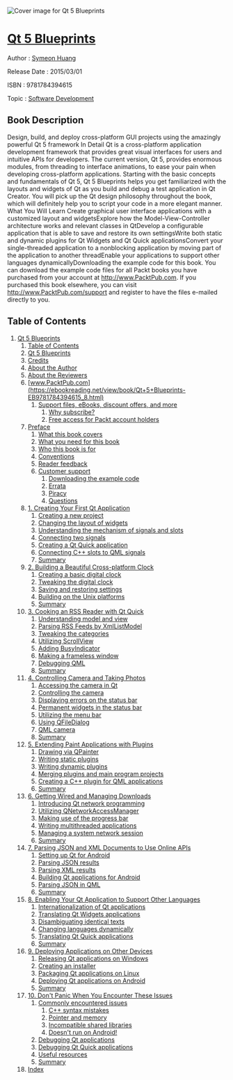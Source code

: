 ![Cover image for Qt 5 Blueprints](https://imgdetail.ebookreading.net/cover/cover/software_development/EB9781784394615.jpg)

[Qt 5 Blueprints](https://ebookreading.net/view/book/Qt+5+Blueprints-EB9781784394615_1.html "Qt 5 Blueprints")
====================================================================================================================

Author : [Symeon Huang](https://ebookreading.net/search/author/Symeon+Huang)

Release Date : 2015/03/01

ISBN : 9781784394615

Topic : [Software Development](https://ebookreading.net/search/category/software-development)

Book Description
-----------------

Design, build, and deploy cross-platform GUI projects using the amazingly powerful Qt 5 framework
In Detail
Qt is a cross-platform application development framework that provides great visual interfaces for users and intuitive APIs for developers. The current version, Qt 5, provides enormous modules, from threading to interface animations, to ease your pain when developing cross-platform applications.
Starting with the basic concepts and fundamentals of Qt 5, Qt 5 Blueprints helps you get familiarized with the layouts and widgets of Qt as you build and debug a test application in Qt Creator. You will pick up the Qt design philosophy throughout the book, which will definitely help you to script your code in a more elegant manner.
What You Will Learn
Create graphical user interface applications with a customized layout and widgetsExplore how the Model-View-Controller architecture works and relevant classes in QtDevelop a configurable application that is able to save and restore its own settingsWrite both static and dynamic plugins for Qt Widgets and Qt Quick applicationsConvert your single-threaded application to a nonblocking application by moving part of the application to another threadEnable your applications to support other languages dynamicallyDownloading the example code for this book. You can download the example code files for all Packt books you have purchased from your account at http://www.PacktPub.com. If you purchased this book elsewhere, you can visit http://www.PacktPub.com/support and register to have the files e-mailed directly to you.
              
Table of Contents
-----------------

1. [Qt 5 Blueprints](https://ebookreading.net/view/book/Qt+5+Blueprints-EB9781784394615_3.html)
    1. [Table of Contents](https://ebookreading.net/view/book/Qt+5+Blueprints-EB9781784394615_2.html)
    1. [Qt 5 Blueprints](https://ebookreading.net/view/book/Qt+5+Blueprints-EB9781784394615_4.html)
    1. [Credits](https://ebookreading.net/view/book/Qt+5+Blueprints-EB9781784394615_5.html)
    1. [About the Author](https://ebookreading.net/view/book/Qt+5+Blueprints-EB9781784394615_6.html)
    1. [About the Reviewers](https://ebookreading.net/view/book/Qt+5+Blueprints-EB9781784394615_7.html)
    1. [www.PacktPub.com](https://ebookreading.net/view/book/Qt+5+Blueprints-EB9781784394615_8.html)
        1. [Support files, eBooks, discount offers, and more](https://ebookreading.net/view/book/Qt+5+Blueprints-EB9781784394615_8.html#ch00lvl1sec01)
            1. [Why subscribe?](https://ebookreading.net/view/book/Qt+5+Blueprints-EB9781784394615_8.html#ch00lvl2sec01)
            1. [Free access for Packt account holders](https://ebookreading.net/view/book/Qt+5+Blueprints-EB9781784394615_8.html#ch00lvl2sec02)
    1. [Preface](https://ebookreading.net/view/book/Qt+5+Blueprints-EB9781784394615_9.html)
        1. [What this book covers](https://ebookreading.net/view/book/Qt+5+Blueprints-EB9781784394615_9.html#ch00lvl1sec02)
        1. [What you need for this book](https://ebookreading.net/view/book/Qt+5+Blueprints-EB9781784394615_10.html)
        1. [Who this book is for](https://ebookreading.net/view/book/Qt+5+Blueprints-EB9781784394615_11.html)
        1. [Conventions](https://ebookreading.net/view/book/Qt+5+Blueprints-EB9781784394615_12.html)
        1. [Reader feedback](https://ebookreading.net/view/book/Qt+5+Blueprints-EB9781784394615_13.html)
        1. [Customer support](https://ebookreading.net/view/book/Qt+5+Blueprints-EB9781784394615_14.html)
            1. [Downloading the example code](https://ebookreading.net/view/book/Qt+5+Blueprints-EB9781784394615_14.html#ch00lvl2sec03)
            1. [Errata](https://ebookreading.net/view/book/Qt+5+Blueprints-EB9781784394615_14.html#ch00lvl2sec04)
            1. [Piracy](https://ebookreading.net/view/book/Qt+5+Blueprints-EB9781784394615_14.html#ch00lvl2sec05)
            1. [Questions](https://ebookreading.net/view/book/Qt+5+Blueprints-EB9781784394615_14.html#ch00lvl2sec06)
    1. [1. Creating Your First Qt Application](https://ebookreading.net/view/book/Qt+5+Blueprints-EB9781784394615_15.html)
        1. [Creating a new project](https://ebookreading.net/view/book/Qt+5+Blueprints-EB9781784394615_15.html#ch01lvl1sec08)
        1. [Changing the layout of widgets](https://ebookreading.net/view/book/Qt+5+Blueprints-EB9781784394615_16.html)
        1. [Understanding the mechanism of signals and slots](https://ebookreading.net/view/book/Qt+5+Blueprints-EB9781784394615_17.html)
        1. [Connecting two signals](https://ebookreading.net/view/book/Qt+5+Blueprints-EB9781784394615_18.html)
        1. [Creating a Qt Quick application](https://ebookreading.net/view/book/Qt+5+Blueprints-EB9781784394615_19.html)
        1. [Connecting C++ slots to QML signals](https://ebookreading.net/view/book/Qt+5+Blueprints-EB9781784394615_20.html)
        1. [Summary](https://ebookreading.net/view/book/Qt+5+Blueprints-EB9781784394615_21.html)
    1. [2. Building a Beautiful Cross-platform Clock](https://ebookreading.net/view/book/Qt+5+Blueprints-EB9781784394615_22.html)
        1. [Creating a basic digital clock](https://ebookreading.net/view/book/Qt+5+Blueprints-EB9781784394615_22.html#ch02lvl1sec15)
        1. [Tweaking the digital clock](https://ebookreading.net/view/book/Qt+5+Blueprints-EB9781784394615_23.html)
        1. [Saving and restoring settings](https://ebookreading.net/view/book/Qt+5+Blueprints-EB9781784394615_24.html)
        1. [Building on the Unix platforms](https://ebookreading.net/view/book/Qt+5+Blueprints-EB9781784394615_25.html)
        1. [Summary](https://ebookreading.net/view/book/Qt+5+Blueprints-EB9781784394615_26.html)
    1. [3. Cooking an RSS Reader with Qt Quick](https://ebookreading.net/view/book/Qt+5+Blueprints-EB9781784394615_27.html)
        1. [Understanding model and view](https://ebookreading.net/view/book/Qt+5+Blueprints-EB9781784394615_27.html#ch03lvl1sec20)
        1. [Parsing RSS Feeds by XmlListModel](https://ebookreading.net/view/book/Qt+5+Blueprints-EB9781784394615_28.html)
        1. [Tweaking the categories](https://ebookreading.net/view/book/Qt+5+Blueprints-EB9781784394615_29.html)
        1. [Utilizing ScrollView](https://ebookreading.net/view/book/Qt+5+Blueprints-EB9781784394615_30.html)
        1. [Adding BusyIndicator](https://ebookreading.net/view/book/Qt+5+Blueprints-EB9781784394615_31.html)
        1. [Making a frameless window](https://ebookreading.net/view/book/Qt+5+Blueprints-EB9781784394615_32.html)
        1. [Debugging QML](https://ebookreading.net/view/book/Qt+5+Blueprints-EB9781784394615_33.html)
        1. [Summary](https://ebookreading.net/view/book/Qt+5+Blueprints-EB9781784394615_34.html)
    1. [4. Controlling Camera and Taking Photos](https://ebookreading.net/view/book/Qt+5+Blueprints-EB9781784394615_35.html)
        1. [Accessing the camera in Qt](https://ebookreading.net/view/book/Qt+5+Blueprints-EB9781784394615_35.html#ch04lvl1sec28)
        1. [Controlling the camera](https://ebookreading.net/view/book/Qt+5+Blueprints-EB9781784394615_36.html)
        1. [Displaying errors on the status bar](https://ebookreading.net/view/book/Qt+5+Blueprints-EB9781784394615_37.html)
        1. [Permanent widgets in the status bar](https://ebookreading.net/view/book/Qt+5+Blueprints-EB9781784394615_38.html)
        1. [Utilizing the menu bar](https://ebookreading.net/view/book/Qt+5+Blueprints-EB9781784394615_39.html)
        1. [Using QFileDialog](https://ebookreading.net/view/book/Qt+5+Blueprints-EB9781784394615_40.html)
        1. [QML camera](https://ebookreading.net/view/book/Qt+5+Blueprints-EB9781784394615_41.html)
        1. [Summary](https://ebookreading.net/view/book/Qt+5+Blueprints-EB9781784394615_42.html)
    1. [5. Extending Paint Applications with Plugins](https://ebookreading.net/view/book/Qt+5+Blueprints-EB9781784394615_43.html)
        1. [Drawing via QPainter](https://ebookreading.net/view/book/Qt+5+Blueprints-EB9781784394615_43.html#ch05lvl1sec36)
        1. [Writing static plugins](https://ebookreading.net/view/book/Qt+5+Blueprints-EB9781784394615_44.html)
        1. [Writing dynamic plugins](https://ebookreading.net/view/book/Qt+5+Blueprints-EB9781784394615_45.html)
        1. [Merging plugins and main program projects](https://ebookreading.net/view/book/Qt+5+Blueprints-EB9781784394615_46.html)
        1. [Creating a C++ plugin for QML applications](https://ebookreading.net/view/book/Qt+5+Blueprints-EB9781784394615_47.html)
        1. [Summary](https://ebookreading.net/view/book/Qt+5+Blueprints-EB9781784394615_48.html)
    1. [6. Getting Wired and Managing Downloads](https://ebookreading.net/view/book/Qt+5+Blueprints-EB9781784394615_49.html)
        1. [Introducing Qt network programming](https://ebookreading.net/view/book/Qt+5+Blueprints-EB9781784394615_49.html#ch06lvl1sec42)
        1. [Utilizing QNetworkAccessManager](https://ebookreading.net/view/book/Qt+5+Blueprints-EB9781784394615_50.html)
        1. [Making use of the progress bar](https://ebookreading.net/view/book/Qt+5+Blueprints-EB9781784394615_51.html)
        1. [Writing multithreaded applications](https://ebookreading.net/view/book/Qt+5+Blueprints-EB9781784394615_52.html)
        1. [Managing a system network session](https://ebookreading.net/view/book/Qt+5+Blueprints-EB9781784394615_53.html)
        1. [Summary](https://ebookreading.net/view/book/Qt+5+Blueprints-EB9781784394615_54.html)
    1. [7. Parsing JSON and XML Documents to Use Online APIs](https://ebookreading.net/view/book/Qt+5+Blueprints-EB9781784394615_55.html)
        1. [Setting up Qt for Android](https://ebookreading.net/view/book/Qt+5+Blueprints-EB9781784394615_55.html#ch07lvl1sec48)
        1. [Parsing JSON results](https://ebookreading.net/view/book/Qt+5+Blueprints-EB9781784394615_56.html)
        1. [Parsing XML results](https://ebookreading.net/view/book/Qt+5+Blueprints-EB9781784394615_57.html)
        1. [Building Qt applications for Android](https://ebookreading.net/view/book/Qt+5+Blueprints-EB9781784394615_58.html)
        1. [Parsing JSON in QML](https://ebookreading.net/view/book/Qt+5+Blueprints-EB9781784394615_59.html)
        1. [Summary](https://ebookreading.net/view/book/Qt+5+Blueprints-EB9781784394615_60.html)
    1. [8. Enabling Your Qt Application to Support Other Languages](https://ebookreading.net/view/book/Qt+5+Blueprints-EB9781784394615_61.html)
        1. [Internationalization of Qt applications](https://ebookreading.net/view/book/Qt+5+Blueprints-EB9781784394615_61.html#ch08lvl1sec54)
        1. [Translating Qt Widgets applications](https://ebookreading.net/view/book/Qt+5+Blueprints-EB9781784394615_62.html)
        1. [Disambiguating identical texts](https://ebookreading.net/view/book/Qt+5+Blueprints-EB9781784394615_63.html)
        1. [Changing languages dynamically](https://ebookreading.net/view/book/Qt+5+Blueprints-EB9781784394615_64.html)
        1. [Translating Qt Quick applications](https://ebookreading.net/view/book/Qt+5+Blueprints-EB9781784394615_65.html)
        1. [Summary](https://ebookreading.net/view/book/Qt+5+Blueprints-EB9781784394615_66.html)
    1. [9. Deploying Applications on Other Devices](https://ebookreading.net/view/book/Qt+5+Blueprints-EB9781784394615_67.html)
        1. [Releasing Qt applications on Windows](https://ebookreading.net/view/book/Qt+5+Blueprints-EB9781784394615_67.html#ch09lvl1sec60)
        1. [Creating an installer](https://ebookreading.net/view/book/Qt+5+Blueprints-EB9781784394615_68.html)
        1. [Packaging Qt applications on Linux](https://ebookreading.net/view/book/Qt+5+Blueprints-EB9781784394615_69.html)
        1. [Deploying Qt applications on Android](https://ebookreading.net/view/book/Qt+5+Blueprints-EB9781784394615_70.html)
        1. [Summary](https://ebookreading.net/view/book/Qt+5+Blueprints-EB9781784394615_71.html)
    1. [10. Don&#39;t Panic When You Encounter These Issues](https://ebookreading.net/view/book/Qt+5+Blueprints-EB9781784394615_72.html)
        1. [Commonly encountered issues](https://ebookreading.net/view/book/Qt+5+Blueprints-EB9781784394615_72.html#ch10lvl1sec65)
            1. [C++ syntax mistakes](https://ebookreading.net/view/book/Qt+5+Blueprints-EB9781784394615_72.html#ch10lvl2sec07)
            1. [Pointer and memory](https://ebookreading.net/view/book/Qt+5+Blueprints-EB9781784394615_72.html#ch10lvl2sec08)
            1. [Incompatible shared libraries](https://ebookreading.net/view/book/Qt+5+Blueprints-EB9781784394615_72.html#ch10lvl2sec09)
            1. [Doesn&#39;t run on Android!](https://ebookreading.net/view/book/Qt+5+Blueprints-EB9781784394615_72.html#ch10lvl2sec10)
        1. [Debugging Qt applications](https://ebookreading.net/view/book/Qt+5+Blueprints-EB9781784394615_73.html)
        1. [Debugging Qt Quick applications](https://ebookreading.net/view/book/Qt+5+Blueprints-EB9781784394615_74.html)
        1. [Useful resources](https://ebookreading.net/view/book/Qt+5+Blueprints-EB9781784394615_75.html)
        1. [Summary](https://ebookreading.net/view/book/Qt+5+Blueprints-EB9781784394615_76.html)
    1. [Index](https://ebookreading.net/view/book/Qt+5+Blueprints-EB9781784394615_77.html)
